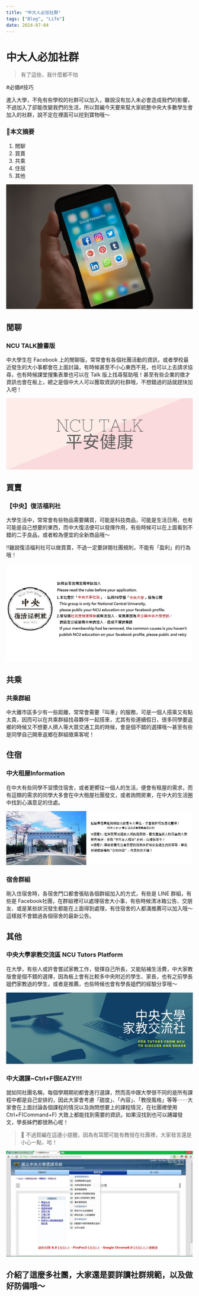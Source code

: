 ```yaml
---
title: "中大人必加社群"
tags: ["Blog", "Life"]
date: 2024-07-04
---
```

# 中大人必加社群

> 有了這些，我什麼都不怕
> 


#必備#技巧

進入大學，不免有些學校的社群可以加入，雖說沒有加入未必會造成我們的影響，不過加入了卻能改變我們的生活，所以賀編今天要來幫大家統整中央大多數學生會加入的社群，說不定在裡面可以挖到寶物哦～

### 🏅本文摘要

1. 閒聊
2. 買賣
3. 共乘
4. 住宿
5. 其他

![pexels-tracy-le-blanc-607812.jpg](https://github.com/NCU-FRESH/2024-blog/blob/main/%E4%B8%AD%E5%A4%A7%E4%BA%BA%E5%BF%85%E5%8A%A0%E7%A4%BE%E7%BE%A4/pexels-tracy-le-blanc-607812.jpg?raw=true)

## 閒聊

### **NCU TALK臉書版**

中大學生在 Facebook 上的閒聊版，常常會有各個社團活動的資訊，或者學校最近發生的大小事都會在上面討論，有時候甚至不小心東西不見，也可以上去請求協尋，也有時候課堂搜集表單也可以在 Talk 版上找尋幫助哦！甚至有些企業的徵才資訊也會在板上，總之是個中大人可以獲取資訊的社群哦，不想錯過的話就趕快加入吧！

![195293476_10225388207391695_299832182882690073_n.jpg](https://github.com/NCU-FRESH/2024-blog/blob/main/%E4%B8%AD%E5%A4%A7%E4%BA%BA%E5%BF%85%E5%8A%A0%E7%A4%BE%E7%BE%A4/195293476_10225388207391695_299832182882690073_n.jpg?raw=true)

## 買賣

### **【中央】復活福利社**

大學生活中，常常會有些物品需要購買，可能是科技商品，可能是生活日用，也有可能是自己想要的東西，而中大復活便可以發揮作用，有些時候可以在上面看到不錯的二手良品，或者較為便宜的全新商品哦～

‼️雖說復活福利社可以做買賣，不過一定要詳閱社團規則，不能有「盈利」的行為哦！

![30171445_2071054529603456_6921869584696425398_o.jpg](https://github.com/NCU-FRESH/2024-blog/blob/main/%E4%B8%AD%E5%A4%A7%E4%BA%BA%E5%BF%85%E5%8A%A0%E7%A4%BE%E7%BE%A4/30171445_2071054529603456_6921869584696425398_o.jpg?raw=true)

## 共乘

### 共乘群組

中大離市區多少有一些距離，常常會需要「叫車」的服務，可是一個人搭乘又有點太貴，因而可以在共乘群組找尋夥伴一起搭車，尤其有些連續假日，很多同學要返鄉的時候又不想要人擠人等大眾交通工具的時候，會是個不錯的選擇哦～甚至有些是同學自己開車返鄉在群組徵乘客呢！

## 住宿

### **中大租屋Information**

在中大有些同學不習慣住宿舍，或者更嚮往一個人的生活，便會有租屋的需求，而有這類的需求的同學大多會在中大租屋社團發文，或者詢問房東，在中大的生活圈中找到心滿意足的住處。

![17222_959298924134733_9126286337924014632_n.jpg](https://github.com/NCU-FRESH/2024-blog/blob/main/%E4%B8%AD%E5%A4%A7%E4%BA%BA%E5%BF%85%E5%8A%A0%E7%A4%BE%E7%BE%A4/17222_959298924134733_9126286337924014632_n.jpg?raw=true)

### 宿舍群組

剛入住宿舍時，各宿舍門口都會張貼各個群組加入的方式，有些是 LINE 群組，有些是 Facebook社團，在群組裡可以處理宿舍大小事，有些時候清冰箱公告、交朋友、或是某些狀況發生都能在上面得到處理，有住宿舍的人都滿推薦可以加入哦～這樣就不會錯過各個宿舍的最新公告。

## 其他

### **中央大學家教交流區 NCU Tutors Platform**

在大學，有些人或許會嘗試家教工作，發揮自己所長，又能貼補生活費，中大家教版會是個不錯的選擇，因為板上會有比較多中央附近的學生、家長，也有之前學長姐們家教過的學生，或者是推薦，也些時候也會有學長姐們的經驗分享哦～

![60341425_2582589665092942_2132703445763751936_n.jpg](https://github.com/NCU-FRESH/2024-blog/blob/main/%E4%B8%AD%E5%A4%A7%E4%BA%BA%E5%BF%85%E5%8A%A0%E7%A4%BE%E7%BE%A4/60341425_2582589665092942_2132703445763751936_n.jpg?raw=true)

### **中大選課~Ctrl+F很EAZY!!!**

就如同社團名稱，每個學期期初都會進行選課，然而高中跟大學很不同的是所有課程中都是自己安排的，因此大家會考慮「甜度」、「內容」、「教授風格」等等⋯⋯大家會在上面討論各個課程的情況以及詢問想要上的課程情況，在社團裡使用 Ctrl+F(Command+F) 大致上都能找到需要的資訊，如果沒找到也可以踴躍發文，學長姊們都很熱心呢！

> 🧸 不過賀編在這邊小提醒，因為有耳聞可能有教授在社團裡，大家發言還是小心一點，哈！
> 

![1501487_350599225080141_1321222562_o.jpg](https://github.com/NCU-FRESH/2024-blog/blob/main/%E4%B8%AD%E5%A4%A7%E4%BA%BA%E5%BF%85%E5%8A%A0%E7%A4%BE%E7%BE%A4/1501487_350599225080141_1321222562_o.jpg?raw=true)

## 介紹了這麼多社團，大家還是要詳讀社群規範，以及做好防備哦～


